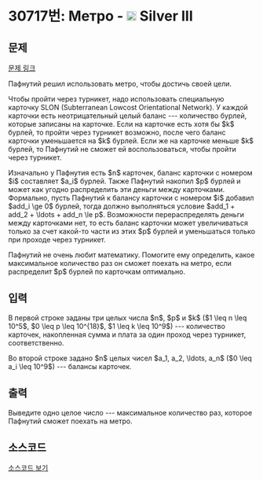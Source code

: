 # 30717번: Метро - <img src="https://static.solved.ac/tier_small/8.svg" style="height:20px" /> Silver III

<!-- performance -->

<!-- 문제 제출 후 깃허브에 푸시를 했을 때 제출한 코드의 성능이 입력될 공간입니다.-->

<!-- end -->

## 문제

[문제 링크](https://boj.kr/30717)


<p>Пафнутий решил использовать метро, чтобы достичь своей цели.</p>

<p>Чтобы пройти через турникет, надо использовать специальную карточку SLON (Subterranean Lowcost Orientational Network). У каждой карточки есть неотрицательный целый баланс --- количество бурлей, которые записаны на карточке. Если на карточке есть хотя бы $k$ бурлей, то пройти через турникет возможно, после чего баланс карточки уменьшается на $k$ бурлей. Если же на карточке меньше $k$ бурлей, то Пафнутий не сможет ей воспользоваться, чтобы пройти через турникет.</p>

<p>Изначально у Пафнутия есть $n$ карточек, баланс карточки с номером $i$ составляет $a_i$ бурлей. Также Пафнутий накопил $p$ бурлей и может как угодно распределить эти деньги между карточками. Формально, пусть Пафнутий к балансу карточки с номером $i$ добавил $add_i \ge 0$ бурлей, тогда должно выполняться условие $add_1 + add_2 + \ldots + add_n \le p$. Возможности перераспределять деньги между карточками нет, то есть баланс карточки может увеличиваться только за счет какой-то части из этих $p$ бурлей и уменьшаться только при проходе через турникет.</p>

<p>Пафнутий не очень любит математику. Помогите ему определить, какое максимальное количество раз он сможет поехать на метро, если распределит $p$ бурлей по карточкам оптимально.</p>



## 입력


<p>В первой строке заданы три целых числа $n$, $p$ и $k$ ($1 \leq n \leq 10^5$, $0 \leq p \leq 10^{18}$, $1 \leq k \leq 10^9$) ---  количество карточек, накопленная сумма и плата за один проход через турникет, соответственно.</p>

<p>Во второй строке задано $n$ целых чисел $a_1, a_2, \ldots, a_n$ ($0 \leq a_i \leq 10^9$) --- балансы карточек.</p>



## 출력


<p>Выведите одно целое число --- максимальное количество раз, которое Пафнутий сможет поехать на метро.</p>



## 소스코드

[소스코드 보기](Метро.cpp)